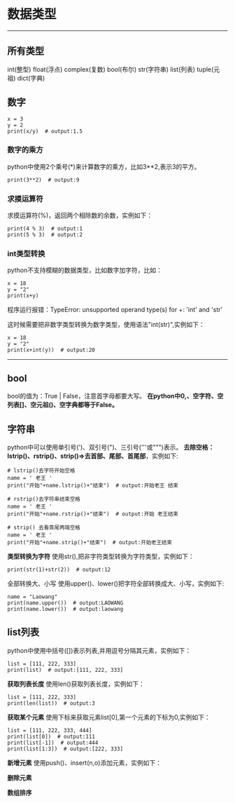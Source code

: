 # 数据类型


----------
## 所有类型 ##
int(整型)
float(浮点)
complex(复数)
bool(布尔)
str(字符串)
list(列表)
tuple(元祖)
dict(字典)


## 数字 ##
```
x = 3
y = 2
print(x/y)  # output:1.5
```
### 数字的乘方 ###
python中使用2个乘号(*)来计算数字的乘方，比如3**2,表示3的平方。
```
print(3**2)  # output:9
```
### 求摸运算符 ###
求摸运算符(%)，返回两个相除数的余数，实例如下：
```
print(4 % 3)  # output:1
print(5 % 3)  # output:2
```

### int类型转换 ###
python不支持模糊的数据类型，比如数字加字符，比如：
```
x = 18
y = "2"
print(x+y)
```
程序运行报错：TypeError: unsupported operand type(s) for +: 'int' and 'str'

这时候需要把非数字类型转换为数字类型，使用语法"int(str)",实例如下：

```
x = 18
y = "2"
print(x+int(y))  # output:20
```

----------
## bool ##
bool的值为：True | False，注意首字母都要大写。
**在python中0,、空字符、空列表[]、空元祖()、空字典都等于False。**

## 字符串 ##
python中可以使用单引号(')、双引号(")、三引号('''或""")表示。
**去除空格：lstrip()、rstrip()、strip()=>去首部、尾部、首尾部**，实例如下:
```
# lstrip()去字符开始空格
name = ' 老王 '
print("开始"+name.lstrip()+"结束")  # output:开始老王 结束

# rstrip()去字符串结束空格
name = ' 老王 '
print("开始"+name.rstrip()+"结束")  # output:开始 老王结束

# strip() 去看首尾两端空格
name = ' 老王 '
print("开始"+name.strip()+"结束")  # output:开始老王结束
```
**类型转换为字符**
使用str(),把非字符类型转换为字符类型，实例如下：
```
print(str(1)+str(2))  # output:12
```
全部转换大、小写
使用upper()、lower()把字符全部转换成大、小写，实例如下:
```
name = "Laowang"
print(name.upper())  # output:LAOWANG
print(name.lower())  # output:laowang
```


## list列表 ##
python中使用中括号([])表示列表,并用逗号分隔其元素，实例如下：
```
list = [111, 222, 333]
print(list)  # output:[111, 222, 333]
```
**获取列表长度**
使用len()获取列表长度，实例如下：
```
list = [111, 222, 333]
print(len(list))  # output:3
```

**获取某个元素**
使用下标来获取元素list[0],第一个元素的下标为0,实例如下：
```
list = [111, 222, 333, 444]
print(list[0])  # output:111
print(list[-1])  # output:444
print(list[1:3])  # output:[222, 333]
```

**新增元素**
使用push()、insert(n,o)添加元素，实例如下：


**删除元素**

**数组排序**